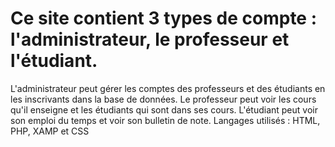 # Ce site contient 3 types de compte : l'administrateur, le professeur et l'étudiant.
L'administrateur peut gérer les comptes des professeurs et des étudiants en les inscrivants dans la base de données.
Le professeur peut voir les cours qu'il enseigne et les étudiants qui sont dans ses cours.
L'étudiant peut voir son emploi du temps et voir son bulletin de note.
Langages utilisés : HTML, PHP, XAMP et CSS
